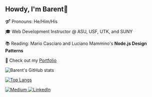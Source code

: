 <div>
<h2>Howdy, I'm Barent👋</h2>
<p>
 ⚤ Pronouns: He/Him/His
</p>
<p>
🎓  Web Development Instructor @ ASU, USF, UTK, and SUNY
</p>
<p>
 📚 Reading: Mario Casciaro and Luciano Mammino's <strong>Node.js Design Patterns</strong> 
</p>
<p> 
 💼 Check out my <a href="https://blangwell.github.io/portfolio/">Portfolio</a>
</p>

![Barent's GitHub stats](https://github-readme-stats.vercel.app/api?username=blangwell&show_icons=true)

<!-- <h2>Tech Stack</h2> -->
 [![Top Langs](https://github-readme-stats.vercel.app/api/top-langs/?username=blangwell&layout=compact&langs_count=6)](https://github.com/anuraghazra/github-readme-stats)
 
<!-- <br/><br/> -->
<!-- <a href="#">
 <img alt="JavaScript" src="https://img.shields.io/badge/javascript-%23323330.svg?style=for-the-badge&logo=javascript&logoColor=%23F7DF1E"/>
</a>
<a href="#">
 <img alt="NodeJS" src="https://img.shields.io/badge/Node.js-339933?style=for-the-badge&logo=nodedotjs&logoColor=white"/>
</a>
<a href="#">
 <img alt="React" src="https://img.shields.io/badge/react-%2320232a.svg?style=for-the-badge&logo=react&logoColor=%2361DAFB"/>
</a>
<a href="#">
 <img alt="HTML5" src="https://img.shields.io/badge/html5-%23E34F26.svg?style=for-the-badge&logo=html5&logoColor=white"/>
</a>
<a href="#">
 <img alt="CSS3" src="https://img.shields.io/badge/css3-%231572B6.svg?style=for-the-badge&logo=css3&logoColor=white"/>
</a>
<br/>

<a href="#">
 <img alt="MongoDB" src ="https://img.shields.io/badge/MongoDB-%234ea94b.svg?style=for-the-badge&logo=mongodb&logoColor=white"/>
</a>
<a href="#">
 <img alt="Postgres" src ="https://img.shields.io/badge/postgres-%23316192.svg?style=for-the-badge&logo=postgresql&logoColor=white"/>
</a>
<a href="#">
 <img alt="Python" src="https://img.shields.io/badge/Python-FFD43B?style=for-the-badge&logo=python&logoColor=blue"/>
</a>
<a href="#">
 <img alt="Material UI" src="https://img.shields.io/badge/materialui-%230081CB.svg?style=for-the-badge&logo=material-ui&logoColor=white"/>
</a>
<a href="#">
 <img alt="Bootstrap" src="https://img.shields.io/badge/bootstrap-%23563D7C.svg?style=for-the-badge&logo=bootstrap&logoColor=white"/>
</a> -->



<!-- <h3>Me Elsewhere</h3> -->
<a href="https://blangwell.medium.com/" target="_blank">
 <img alt="Medium" src="https://img.shields.io/badge/Medium-12100E?style=for-the-badge&logo=medium&logoColor=white"/>
</a>
<a href="http://linkedin.com/in/blangwell" target="_blank">
 <img alt="LinkedIn" src="https://img.shields.io/badge/linkedin-%230077B5.svg?style=for-the-badge&logo=linkedin&logoColor=white" /> 
</a>
<!-- <img src="https://visitor-badge.glitch.me/badge?page_id=blangwell.blangwell" alt="visitor badge"/> -->
</div>
